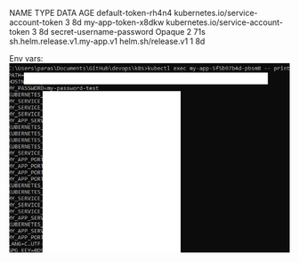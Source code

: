NAME                           TYPE                                  DATA   AGE
default-token-rh4n4            kubernetes.io/service-account-token   3      8d
my-app-token-x8dkw             kubernetes.io/service-account-token   3      8d
secret-username-password       Opaque                                2      71s
sh.helm.release.v1.my-app.v1   helm.sh/release.v1                    1      8d

Env vars:
![env](./screenshots/env.png)